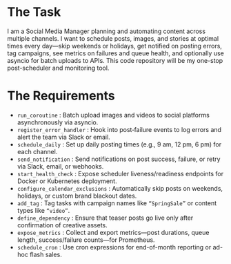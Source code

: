 # The Task

I am a Social Media Manager planning and automating content across multiple channels. I want to schedule posts, images, and stories at optimal times every day—skip weekends or holidays, get notified on posting errors, tag campaigns, see metrics on failures and queue health, and optionally use asyncio for batch uploads to APIs. This code repository will be my one-stop post-scheduler and monitoring tool.

# The Requirements

* `run_coroutine`             : Batch upload images and videos to social platforms asynchronously via asyncio.  
* `register_error_handler`    : Hook into post‐failure events to log errors and alert the team via Slack or email.  
* `schedule_daily`            : Set up daily posting times (e.g., 9 am, 12 pm, 6 pm) for each channel.  
* `send_notification`         : Send notifications on post success, failure, or retry via Slack, email, or webhooks.  
* `start_health_check`        : Expose scheduler liveness/readiness endpoints for Docker or Kubernetes deployment.  
* `configure_calendar_exclusions` : Automatically skip posts on weekends, holidays, or custom brand blackout dates.  
* `add_tag`                   : Tag tasks with campaign names like `“SpringSale”` or content types like `“video”`.  
* `define_dependency`         : Ensure that teaser posts go live only after confirmation of creative assets.  
* `expose_metrics`            : Collect and export metrics—post durations, queue length, success/failure counts—for Prometheus.  
* `schedule_cron`             : Use cron expressions for end-of-month reporting or ad-hoc flash sales.  
